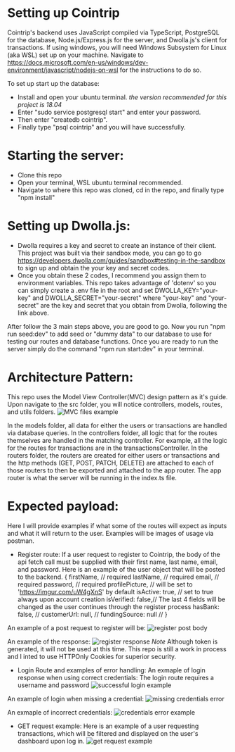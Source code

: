 # Setting up Cointrip
Cointrip's backend uses JavaScript compiled via TypeScript, PostgreSQL for the database, Node.js/Express.js for the server, and Dwolla.js's client for transactions.
If using windows, you will need Windows Subsystem for Linux (aka WSL) set up on your machine. Navigate to https://docs.microsoft.com/en-us/windows/dev-environment/javascript/nodejs-on-wsl for the instructions to do so.

To set up start up the database:
- Install and open your ubuntu terminal. *the version recommended for this project is 18.04*
- Enter "sudo service postgresql start" and enter your password.
- Then enter "createdb cointrip".
- Finally type "psql cointrip" and you will have successfully.

# Starting the server:
- Clone this repo
- Open your terminal, WSL ubuntu terminal recommended.
- Navigate to where this repo was cloned, cd in the repo, and finally type "npm install"

# Setting up Dwolla.js:
- Dwolla requires a key and secret to create an instance of their client. This project was built via their sandbox mode, you can go to go https://developers.dwolla.com/guides/sandbox#testing-in-the-sandbox to sign up and obtain the your key and secret codes.
- Once you obtain these 2 codes, I recommend you assign them to environment variables. This repo takes advantage of 'dotenv' so you can simply create a .env file in the root and set DWOLLA_KEY="your-key" and DWOLLA_SECRET="your-secret" where "your-key" and "your-secret" are the key and secret that you obtain from Dwolla, following the link above.

After follow the 3 main steps above, you are good to go. Now you run "npm run seed:dev" to add seed or "dummy data" to our database to use for testing our routes and database functions.
Once you are ready to run the server simply do the command "npm run start:dev" in your terminal.

# Architecture Pattern:
This repo uses the Model View Controller(MVC) design pattern as it's guide. Upon navigate to the src folder, you will notice controllers, models, routes, and utils folders. 
![MVC files example](https://imgur.com/Z8ofv4P)

In the models folder, all data for either the users or transactions are handled via database queries. In the controllers folder, all logic that for the routes themselves are handled in the matching controller. For example, all the logic for the routes for transactions are in the transactionsController. In the routers folder, the routers are created for either users or transactions and the http methods (GET, POST, PATCH, DELETE) are attached to each of those routers to then be exported and attached to the app router. The app router is what the server will be running in the index.ts file.

# Expected payload:
Here I will provide examples if what some of the routes will expect as inputs and what it will return to the user. Examples will be images of usage via postman.

- Register route:
If a user request to register to Cointrip, the body of the api fetch call must be supplied with their first name, last name, email, and password.
Here is an example of the user object that will be posted to the backend.
{
  firstName, // required
  lastName, // required
  email, // required
  password, // required
  profilePicture, // will be set to 'https://imgur.com/uW4gXnS' by default
  isActive: true, // set to true always upon account creation
  isVerified: false,// The last 4 fields will be changed as the user continues through the register process
  hasBank: false, // 
  customerUrl: null, //
  fundingSource: null //
}

An example of a post request to register will be:
![register post body](https://imgur.com/xGKJ9Tg)

An example of the response:
![register response](https://imgur.com/pEmL6rD)
*Note* Although token is generated, it will not be used at this time. This repo is still a work in process and I inted to use HTTPOnly Cookies for superior security.


- Login Route and examples of error handling:
An exmaple of login response when using correct credentials: 
The login route requires a username and password
![successful login example](https://imgur.com/nPdhaLc)

An example of login when missing a credential:
![missing credentials error](https://imgur.com/JAhNfR9)

An exmaple of incorrect credentials:
![credentials error example](https://imgur.com/exGReGr)

- GET request example:
Here is an example of a user requesting transactions, which will be filtered and displayed on the user's dashboard upon log in.
![get request example](https://imgur.com/4s2bzpA)

